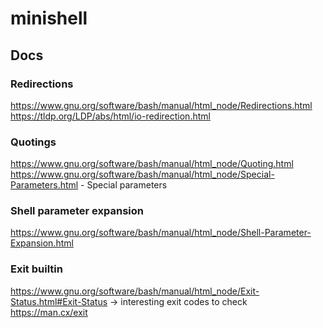 # minishell
## Docs
### Redirections
https://www.gnu.org/software/bash/manual/html_node/Redirections.html
https://tldp.org/LDP/abs/html/io-redirection.html
### Quotings
https://www.gnu.org/software/bash/manual/html_node/Quoting.html
https://www.gnu.org/software/bash/manual/html_node/Special-Parameters.html -  Special parameters
### Shell parameter expansion
https://www.gnu.org/software/bash/manual/html_node/Shell-Parameter-Expansion.html
### Exit builtin
https://www.gnu.org/software/bash/manual/html_node/Exit-Status.html#Exit-Status -> interesting exit codes to check
https://man.cx/exit
